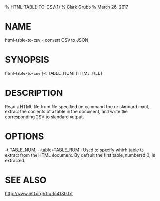 % HTML-TABLE-TO-CSV(1)
% Clark Grubb
% March 26, 2017


# NAME

html-table-to-csv - convert CSV to JSON

# SYNOPSIS

html-table-to-csv [-t TABLE\_NUM] [HTML_FILE]

# DESCRIPTION

Read a HTML file from file specified on command line or standard input, extract the contents of a table in the document, and write the corresponding CSV to standard output.

# OPTIONS

-t TABLE\_NUM, \--table=TABLE\_NUM
: Used to specify which table to extract from the HTML document. By default the first table, numbered 0, is extracted.

# SEE ALSO

http://www.ietf.org/rfc/rfc4180.txt

